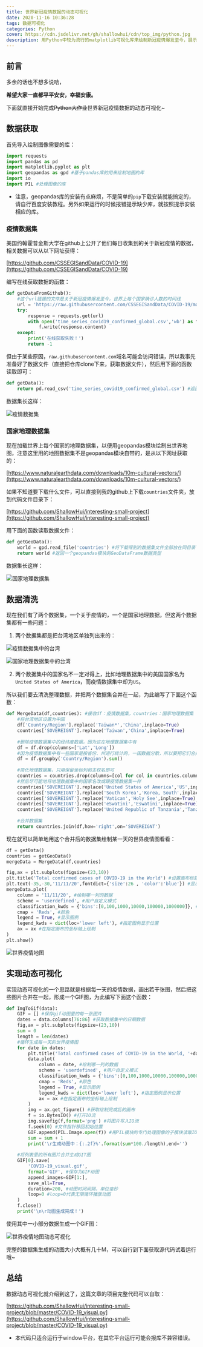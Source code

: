 ```yaml
---
title: 世界新冠疫情数据的动态可视化
date: 2020-11-16 10:36:28
tags: 数据可视化
categories: Python
cover: https://cdn.jsdelivr.net/gh/shallowhui/cdn/top_img/python.jpg
description: 用Python中较为流行的matplotlib可视化库来绘制新冠疫情爆发至今，展示世界疫情变化情况的动态可视化地图。
---
```

## 前言

多余的话也不想多说哈，

**希望大家一直都平平安安，幸福安康。**

下面就直接开始完成~~Python大作业~~世界新冠疫情数据的动态可视化~

## 数据获取

首先导入绘制图像需要的库：

```python
import requests
import pandas as pd
import matplotlib.pyplot as plt
import geopandas as gpd #基于pandas库的用来绘制地图的库
import io
import PIL #处理图像的库
```

+ 注意，geopandas库的安装有点麻烦，不是简单的`pip`下载安装就能搞定的，请自行百度安装教程。另外如果运行的时候报错提示缺少库，就按照提示安装相应的库。

### 疫情数据集

美国约翰霍普金斯大学在github上公开了他们每日收集到的关于新冠疫情的数据，相关数据可以从以下网址获得：

[https://github.com/CSSEGISandData/COVID-19](https://github.com/CSSEGISandData/COVID-19)

编写在线获取数据的函数：

``` python
def getDataFromGithub():
    #这个url链接的文件是关于新冠疫情爆发至今，世界上每个国家确诊人数的时间线
    url = 'https://raw.githubusercontent.com/CSSEGISandData/COVID-19/master/csse_covid_19_data/csse_covid_19_time_series/time_series_covid19_confirmed_global.csv'
    try:
        response = requests.get(url)
        with open('time_series_covid19_confirmed_global.csv','wb') as f:
            f.write(response.content)
    except:
        print('在线获取失败！')
        return -1
```

但由于某些原因，`raw.githubusercontent.com`域名可能会访问错误，所以我事先准备好了数据文件（直接把仓库clone下来，获取数据文件），然后用下面的函数读取即可：

```python
def getData():
    return pd.read_csv('time_series_covid19_confirmed_global.csv') #返回一个pandas的DataFrame数据类型
```

数据集长这样：

![疫情数据集](https://cdn.jsdelivr.net/gh/shallowhui/cdn/img/covid19/casesdata.png)

### 国家地理数据集

现在加载世界上每个国家的地理数据集，以便用geopandas模块绘制出世界地图，注意这里用的地图数据集不是geopandas模块自带的，是从以下网址获取的：

[https://www.naturalearthdata.com/downloads/10m-cultural-vectors/](https://www.naturalearthdata.com/downloads/10m-cultural-vectors/)

如果不知道要下载什么文件，可以直接到我的github上下载`countries`文件夹，放到代码文件目录下：

[https://github.com/ShallowHui/interesting-small-project](https://github.com/ShallowHui/interesting-small-project)

用下面的函数读取数据文件：

```python
def getGeoData():
    world = gpd.read_file('countries') #将下载得到的数据集文件全部放在同目录下的countries文件夹下，然后用geopandas模块读取
    return world #返回一个geopandas模块的GeoDataFrame数据类型
```

数据集长这样：

![国家地理数据集](https://cdn.jsdelivr.net/gh/shallowhui/cdn/img/covid19/countriesdata.png)

## 数据清洗

现在我们有了两个数据集，一个关于疫情的，一个是国家地理数据，但这两个数据集都有一些问题：

1. 两个数据集都是把台湾地区单独列出来的：

![疫情数据集中的台湾](https://cdn.jsdelivr.net/gh/shallowhui/cdn/img/covid19/cases_taiwan.png)

![国家地理数据集中的台湾](https://cdn.jsdelivr.net/gh/shallowhui/cdn/img/covid19/cases_taiwan.png)

2. 两个数据集中的国家名不一定对得上，比如地理数据集中的美国国家名为`United States of America`，而疫情数据集中却为`US`。

所以我们要去清洗整理数据，并把两个数据集合并在一起，为此编写了下面这个函数：

```python
def MergeData(df,countries): #接收df：疫情数据集，countries：国家地理数据集
    #将台湾地区设置为中国
    df['Country/Region'].replace('Taiwan*','China',inplace=True)
    countries['SOVEREIGNT'].replace('Taiwan','China',inplace=True)
    
    #删除疫情数据集中的经纬度数据，因为这在地理数据集中有
    df = df.drop(columns=['Lat','Long'])
    #因为疫情数据集中有一些国家是按省份、州进行统计的，一国数据分散，所以要把它们合并
    df = df.groupby('Country/Region').sum()
    
    #简化地理数据集，只用保留坐标列和主权名即可
    countries = countries.drop(columns=[col for col in countries.columns if col not in ['SOVEREIGNT','geometry']])
    #然后尽可能地将地理数据集中的国家名改成跟疫情数据集一样
    countries['SOVEREIGNT'].replace('United States of America','US',inplace=True)
    countries['SOVEREIGNT'].replace('South Korea','Korea, South',inplace=True)
    countries['SOVEREIGNT'].replace('Vatican','Holy See',inplace=True)
    countries['SOVEREIGNT'].replace('eSwatini','Eswatini',inplace=True)
    countries['SOVEREIGNT'].replace('United Republic of Tanzania','Tanzania',inplace=True)
    
    #合并数据集
    return countries.join(df,how='right',on='SOVEREIGNT')
```

现在就可以简单地用这个合并后的数据集绘制某一天的世界疫情图看看：

``` python
df = getData()
countries = getGeoData()
mergeData = MergeData(df,countries)

fig,ax = plt.subplots(figsize=(23,10))
plt.title('Total confirmed cases of COVID-19 in the World') #设置画布标题
plt.text(-35,-30,'11/11/20',fontdict={'size':26 , 'color':'blue'}) #显示当前日期
mergeData.plot(
    column = '11/11/20', #绘制哪一列的数据
    scheme = 'userdefined', #用户自定义模式
    classification_kwds = {'bins':[0,100,1000,10000,100000,1000000]}, #定义分位点，即疫情严重程度
    cmap = 'Reds', #颜色
    legend = True, #显示图例
    legend_kwds = dict(loc='lower left'), #指定图例显示位置
    ax = ax #在指定画布的坐标轴上绘制
)
plt.show()
```

![世界疫情地图](https://cdn.jsdelivr.net/gh/shallowhui/cdn/img/covid19/output_17_1.png)

## 实现动态可视化

实现动态可视化的一个思路就是根据每一天的疫情数据，画出若干张图，然后把这些图片合并在一起，形成一个GIF图，为此编写下面这个函数：

``` python
def ImgToGif(data):
    GIF = [] #保存gif动图里的每一张图片
    dates = data.columns[76:86] #获取数据集中的日期数据
    fig,ax = plt.subplots(figsize=(23,10))
    sum = 0
    length = len(dates)
    #循环生成每一天的世界疫情图
    for date in dates:
        plt.title('Total confirmed cases of COVID-19 in the World, '+date,fontdict={'size':30}) #设置画布标题
        data.plot(
            column = date, #绘制哪一列的数据
            scheme = 'userdefined', #用户自定义模式
            classification_kwds = {'bins':[0,100,1000,10000,100000,1000000]}, #定义分位点，即疫情严重程度
            cmap = 'Reds', #颜色
            legend = True, #显示图例
            legend_kwds = dict(loc='lower left'), #指定图例显示位置
            ax = ax #在指定画布的坐标轴上绘制
        )
        img = ax.get_figure() #获取绘制完成后的画布
        f = io.BytesIO() #打开IO流
        img.savefig(f,format='png') #将图片写入IO流
        f.seek(0) #文件指针移回初始位置
        GIF.append(PIL.Image.open(f)) #用PIL模块的专门处理图像的子模块读取IO流，并将流式数据转化成PngImageFile数据类型存放到GIF列表中
        sum = sum + 1
        print('\r生成动图中：{:.2f}%'.format(sum*100./length),end='')
        
    #将列表里的所有图片合并生成GIT图
    GIF[0].save(
        'COVID-19_visual.gif',
        format='GIF', #保存为GIF动图
        append_images=GIF[1:],
        save_all=True,
        duration=200, #动图时间间隔，单位毫秒
        loop=0 #loop=0代表无限循环播放动图
    )
    f.close()
    print('\n\r动图生成完成！')
```

使用其中一小部分数据生成一个GIF图：

![世界疫情地图动态可视化](https://cdn.jsdelivr.net/gh/shallowhui/cdn/img/covid19/COVID-19_visual.gif)

完整的数据集生成的动图大小大概有几十M，可以自行到下面获取源代码试着运行哦~

## 总结

数据动态可视化就介绍到这了，这篇文章的项目完整代码可以自取：

[https://github.com/ShallowHui/interesting-small-project/blob/master/COVID-19_visual.py](https://github.com/ShallowHui/interesting-small-project/blob/master/COVID-19_visual.py)

+ 本代码只适合运行于window平台，在其它平台运行可能会报库不兼容错误。